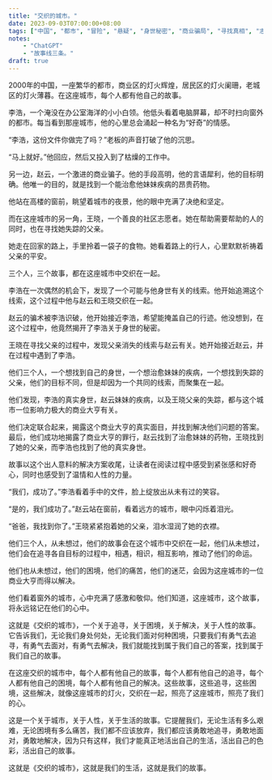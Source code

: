 ```yaml
---
title: "交织的城市。"
date: 2023-09-03T07:00:00+08:00
tags: ["中国", "都市", "冒险", "悬疑", "身世秘密", "商业骗局", "寻找真相", "志愿者", "人性", "困境", "解决问题", "友情", "商业大亨", "家庭", "勇气", "追寻", "生活", "2000年", "办公室职员", "社区", "失踪父亲", "疾病", "药物", "揭露真相", "团结", "成功", "感动", "短篇小说", "文学", "古龙风格", "ChatGPT"]
notes:
    - "ChatGPT"
    - "故事线三条。"
draft: true
---
```


2000年的中国，一座繁华的都市，商业区的灯火辉煌，居民区的灯火阑珊，老城区的灯火薄暮。在这座城市，每个人都有他自己的故事。

李浩，一个淹没在办公室海洋的小小白领。他低头看着电脑屏幕，却不时扫向窗外的都市。每当看到那座城市，他的心里总会涌起一种名为“好奇”的情感。

“李浩，这份文件你做完了吗？”老板的声音打破了他的沉思。

“马上就好。”他回应，然后又投入到了枯燥的工作中。

另一边，赵云，一个激进的商业骗子。他的手段高明，他的言语犀利，他的目标明确。他唯一的目的，就是找到一个能治愈他妹妹疾病的昂贵药物。

他站在高楼的窗前，眺望着城市的夜景，他的眼中充满了决绝和坚定。

而在这座城市的另一角，王晓，一个善良的社区志愿者。她在帮助需要帮助的人的同时，也在寻找她失踪的父亲。

她走在回家的路上，手里拎着一袋子的食物。她看着路上的行人，心里默默祈祷着父亲的平安。

三个人，三个故事，都在这座城市中交织在一起。

李浩在一次偶然的机会下，发现了一个可能与他身世有关的线索。他开始追溯这个线索，这个过程中他与赵云和王晓交织在一起。

赵云的骗术被李浩识破，他开始接近李浩，希望能掩盖自己的行迹。他没想到，在这个过程中，他竟然揭开了李浩关于身世的秘密。

王晓在寻找父亲的过程中，发现父亲消失的线索与赵云有关。她开始接近赵云，并在过程中遇到了李浩。

他们三个人，一个想找到自己的身世，一个想治愈妹妹的疾病，一个想找到失踪的父亲，他们的目标不同，但是却因为一个共同的线索，而聚集在一起。

他们发现，李浩的真实身世，赵云妹妹的疾病，以及王晓父亲的失踪，都与这个城市一位影响力极大的商业大亨有关。

他们决定联合起来，揭露这个商业大亨的真实面目，并找到解决他们问题的答案。最后，他们成功地揭露了商业大亨的罪行，赵云找到了治愈妹妹的药物，王晓找到了她的父亲，而李浩也找到了他的真实身世。

故事以这个出人意料的解决方案收尾，让读者在阅读过程中感受到紧张感和好奇心，同时也感受到了温情和人性的力量。

“我们，成功了。”李浩看着手中的文件，脸上绽放出从未有过的笑容。

“是的，我们成功了。”赵云站在窗前，看着远方的城市，眼中闪烁着泪光。

“爸爸，我找到你了。”王晓紧紧抱着她的父亲，泪水湿润了她的衣襟。

他们三个人，从未想过，他们的故事会在这个城市中交织在一起，他们从未想过，他们会在追寻各自目标的过程中，相遇，相识，相互影响，推动了他们的命运。

他们也从未想过，他们的困境，他们的痛苦，他们的迷茫，会因为这座城市的一位商业大亨而得以解决。

他们看着窗外的城市，心中充满了感激和敬仰。他们知道，这座城市，这个故事，将永远铭记在他们的心中。

这就是《交织的城市》，一个关于追寻，关于困境，关于解决，关于人性的故事。它告诉我们，无论我们身处何处，无论我们面对何种困境，只要我们有勇气去追寻，有勇气去面对，有勇气去解决，我们就能找到属于我们自己的答案，找到属于我们自己的故事。

在这座交织的城市中，每个人都有他自己的故事，每个人都有他自己的追寻，每个人都有他自己的困境，每个人都有他自己的解决。这些故事，这些追寻，这些困境，这些解决，就像这座城市的灯火，交织在一起，照亮了这座城市，照亮了我们的心。

这是一个关于城市，关于人性，关于生活的故事。它提醒我们，无论生活有多么艰难，无论困境有多么痛苦，我们都不应该放弃，我们都应该勇敢地追寻，勇敢地面对，勇敢地解决，因为只有这样，我们才能真正地活出自己的生活，活出自己的色彩，活出自己的故事。

这就是《交织的城市》，这就是我们的生活，这就是我们的故事。